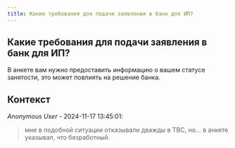 ```yaml
---
title: Какие требования для подачи заявления в банк для ИП?
---
```


## Какие требования для подачи заявления в банк для ИП?

В анкете вам нужно предоставить информацию о вашем статусе занятости, это может повлиять на решение банка.

## Контекст

_Anonymous User_ - 2024-11-17 13:45:01:

> мне в подобной ситуации отказывали дважды в TBC, но... в анкете указывал, что безработный.

